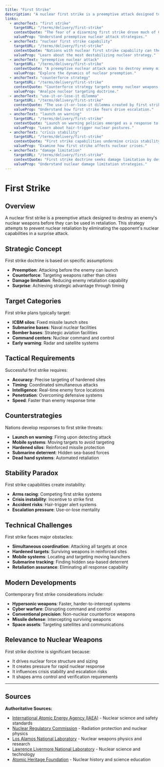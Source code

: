 ```yaml
---
title: "First Strike"
description: "A nuclear first strike is a preemptive attack designed to destroy an enemy's nuclear weapons before they can be used in retaliation."
links:
  - anchorText: "first strike"
    targetURL: "/terms/delivery/first-strike"
    contextQuote: "The fear of a disarming first strike drove much of Cold War nuclear planning and force structure."
    valueProp: "Understand preemptive nuclear attack strategies."
  - anchorText: "nuclear first strike capability"
    targetURL: "/terms/delivery/first-strike"
    contextQuote: "Nations with nuclear first strike capability can theoretically eliminate an opponent's retaliatory forces."
    valueProp: "Learn about the most destabilizing nuclear strategy."
  - anchorText: "preemptive nuclear attack"
    targetURL: "/terms/delivery/first-strike"
    contextQuote: "A preemptive nuclear attack aims to destroy enemy missiles before they can be launched."
    valueProp: "Explore the dynamics of nuclear preemption."
  - anchorText: "counterforce strategy"
    targetURL: "/terms/delivery/first-strike"
    contextQuote: "Counterforce strategy targets enemy nuclear weapons rather than cities in a first strike scenario."
    valueProp: "Analyze nuclear targeting doctrine."
  - anchorText: "use-it-or-lose-it dilemma"
    targetURL: "/terms/delivery/first-strike"
    contextQuote: "The use-it-or-lose-it dilemma created by first strike threats increases crisis instability."
    valueProp: "Understand how first strike fears drive escalation."
  - anchorText: "launch on warning"
    targetURL: "/terms/delivery/first-strike"
    contextQuote: "Launch on warning policies emerged as a response to first strike vulnerabilities."
    valueProp: "Learn about hair-trigger nuclear postures."
  - anchorText: "crisis stability"
    targetURL: "/terms/delivery/first-strike"
    contextQuote: "First strike capabilities undermine crisis stability by creating incentives for preemption."
    valueProp: "Examine how first strike affects nuclear crises."
  - anchorText: "damage limitation"
    targetURL: "/terms/delivery/first-strike"
    contextQuote: "First strike doctrine seeks damage limitation by destroying enemy forces before use."
    valueProp: "Understand nuclear damage limitation strategies."
---
```


# First Strike

## Overview

A nuclear first strike is a preemptive attack designed to destroy an enemy's nuclear weapons before they can be used in retaliation. This strategy attempts to prevent nuclear retaliation by eliminating the opponent's nuclear capabilities in a surprise attack.

## Strategic Concept

First strike doctrine is based on specific assumptions:
- **Preemption**: Attacking before the enemy can launch
- **Counterforce**: Targeting weapons rather than cities
- **Damage limitation**: Reducing enemy retaliation capability
- **Surprise**: Achieving strategic advantage through timing

## Target Categories

First strike plans typically target:
- **ICBM silos**: Fixed missile launch sites
- **Submarine bases**: Naval nuclear facilities
- **Bomber bases**: Strategic aviation facilities
- **Command centers**: Nuclear command and control
- **Early warning**: Radar and satellite systems

## Tactical Requirements

Successful first strike requires:
- **Accuracy**: Precise targeting of hardened sites
- **Timing**: Coordinated simultaneous attacks
- **Intelligence**: Real-time enemy force locations
- **Penetration**: Overcoming defensive systems
- **Speed**: Faster than enemy response time

## Counterstrategies

Nations develop responses to first strike threats:
- **Launch on warning**: Firing upon detecting attack
- **Mobile systems**: Moving targets to avoid targeting
- **Hardened silos**: Reinforced missile protection
- **Submarine deterrent**: Hidden sea-based forces
- **Dead hand systems**: Automated retaliation

## Stability Paradox

First strike capabilities create instability:
- **Arms racing**: Competing first strike systems
- **Crisis instability**: Incentive to strike first
- **Accident risks**: Hair-trigger alert systems
- **Escalation pressure**: Use-or-lose mentality

## Technical Challenges

First strike faces major obstacles:
- **Simultaneous coordination**: Attacking all targets at once
- **Hardened targets**: Surviving weapons in reinforced sites
- **Mobile systems**: Locating and targeting moving launchers
- **Submarine tracking**: Finding hidden sea-based deterrent
- **Retaliation assurance**: Eliminating all response capability

## Modern Developments

Contemporary first strike considerations include:
- **Hypersonic weapons**: Faster, harder-to-intercept systems
- **Cyber warfare**: Disrupting command and control
- **Conventional precision**: Non-nuclear counterforce weapons
- **Missile defense**: Intercepting surviving weapons
- **Space assets**: Targeting satellites and communications

## Relevance to Nuclear Weapons

First strike doctrine is significant because:
- It drives nuclear force structure and sizing
- It creates pressure for rapid nuclear response
- It influences crisis stability and escalation risks
- It shapes arms control and verification requirements

---

## Sources

**Authoritative Sources:**

- [International Atomic Energy Agency (IAEA)](https://www.iaea.org) - Nuclear science and safety standards
- [Nuclear Regulatory Commission](https://www.nrc.gov) - Radiation protection and nuclear physics
- [Los Alamos National Laboratory](https://www.lanl.gov) - Nuclear weapons physics and research
- [Lawrence Livermore National Laboratory](https://www.llnl.gov) - Nuclear science and technology
- [Atomic Heritage Foundation](https://www.atomicheritage.org) - Nuclear history and science education